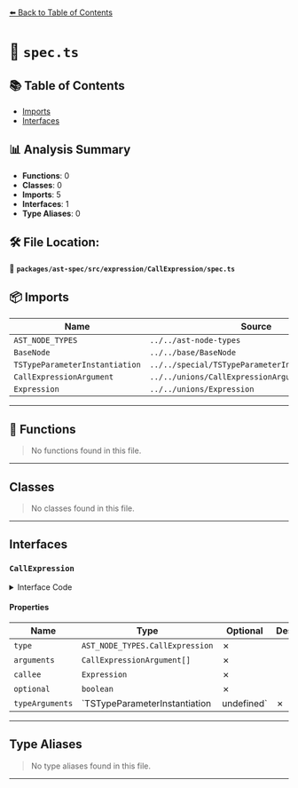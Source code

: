 [⬅️ Back to Table of Contents](../../../../../index.md)

# 📄 `spec.ts`

## 📚 Table of Contents

- [Imports](#imports)
- [Interfaces](#interfaces)

## 📊 Analysis Summary

- **Functions**: 0
- **Classes**: 0
- **Imports**: 5
- **Interfaces**: 1
- **Type Aliases**: 0

## 🛠️ File Location:
📂 **`packages/ast-spec/src/expression/CallExpression/spec.ts`**

## 📦 Imports

| Name | Source |
|------|--------|
| `AST_NODE_TYPES` | `../../ast-node-types` |
| `BaseNode` | `../../base/BaseNode` |
| `TSTypeParameterInstantiation` | `../../special/TSTypeParameterInstantiation/spec` |
| `CallExpressionArgument` | `../../unions/CallExpressionArgument` |
| `Expression` | `../../unions/Expression` |


---

## 🔧 Functions

> No functions found in this file.


---

## Classes

> No classes found in this file.


---

## Interfaces

### `CallExpression`

<details><summary>Interface Code</summary>

```ts
export interface CallExpression extends BaseNode {
  type: AST_NODE_TYPES.CallExpression;
  arguments: CallExpressionArgument[];
  callee: Expression;
  optional: boolean;
  typeArguments: TSTypeParameterInstantiation | undefined;
}
```
</details>

#### Properties

| Name | Type | Optional | Description |
|------|------|----------|-------------|
| `type` | `AST_NODE_TYPES.CallExpression` | ✗ |  |
| `arguments` | `CallExpressionArgument[]` | ✗ |  |
| `callee` | `Expression` | ✗ |  |
| `optional` | `boolean` | ✗ |  |
| `typeArguments` | `TSTypeParameterInstantiation | undefined` | ✗ |  |


---

## Type Aliases

> No type aliases found in this file.


---
